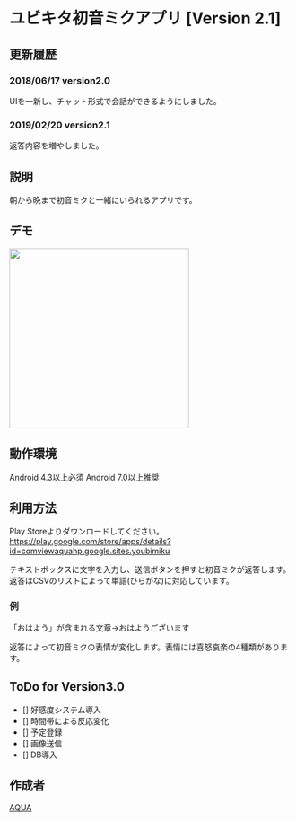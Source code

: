 ユビキタ初音ミクアプリ [Version 2.1]
====

## 更新履歴
### 2018/06/17 version2.0
UIを一新し、チャット形式で会話ができるようにしました。
### 2019/02/20 version2.1
返答内容を増やしました。

## 説明
朝から晩まで初音ミクと一緒にいられるアプリです。

## デモ
<img src="https://github.com/Aqua-ix/Pictures/blob/YoubiMiku/v2.0.gif" width="320px">

## 動作環境
Android 4.3以上必須
Android 7.0以上推奨

## 利用方法
Play Storeよりダウンロードしてください。
https://play.google.com/store/apps/details?id=comviewaquahp.google.sites.youbimiku

テキストボックスに文字を入力し、送信ボタンを押すと初音ミクが返答します。
返答はCSVのリストによって単語(ひらがな)に対応しています。
### 例
「おはよう」が含まれる文章→おはようございます

返答によって初音ミクの表情が変化します。表情には喜怒哀楽の4種類があります。

## ToDo for Version3.0
- [] 好感度システム導入
- [] 時間帯による反応変化
- [] 予定登録
- [] 画像送信
- [] DB導入

## 作成者

[AQUA](https://github.com/Aqua-ix)
